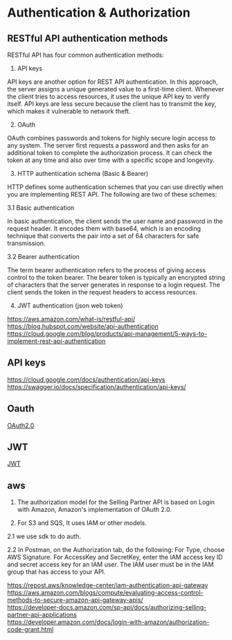 # Authentication & Authorization

## RESTful API authentication methods

RESTful API has four common authentication methods:

1. API keys

API keys are another option for REST API authentication. In this approach, the server assigns a unique generated value to a first-time client. Whenever the client tries to access resources, it uses the unique API key to verify itself. API keys are less secure because the client has to transmit the key, which makes it vulnerable to network theft.

2. OAuth

OAuth combines passwords and tokens for highly secure login access to any system. The server first requests a password and then asks for an additional token to complete the authorization process. It can check the token at any time and also over time with a specific scope and longevity.

3. HTTP authentication schema (Basic & Bearer)

HTTP defines some authentication schemes that you can use directly when you are implementing REST API. The following are two of these schemes:

3.1 Basic authentication

In basic authentication, the client sends the user name and password in the request header. It encodes them with base64, which is an encoding technique that converts the pair into a set of 64 characters for safe transmission.

3.2 Bearer authentication

The term bearer authentication refers to the process of giving access control to the token bearer. The bearer token is typically an encrypted string of characters that the server generates in response to a login request. The client sends the token in the request headers to access resources.

4. JWT authentication (json web token)

https://aws.amazon.com/what-is/restful-api/  
https://blog.hubspot.com/website/api-authentication  
https://cloud.google.com/blog/products/api-management/5-ways-to-implement-rest-api-authentication  

## API keys

https://cloud.google.com/docs/authentication/api-keys  
https://swagger.io/docs/specification/authentication/api-keys/  

## Oauth

[OAuth2.0](oauth2.md)

## JWT

[JWT](jwt.md)

## aws

1. The authorization model for the Selling Partner API is based on Login with Amazon, Amazon's implementation of OAuth 2.0. 

2. For S3 and SQS, It uses IAM or other models.

2.1 we use sdk to do auth.

2.2 In Postman, on the Authorization tab, do the following:
For Type, choose AWS Signature.
For AccessKey and SecretKey, enter the IAM access key ID and secret access key for an IAM user. The IAM user must be in the IAM group that has access to your API.

https://repost.aws/knowledge-center/iam-authentication-api-gateway  
https://aws.amazon.com/blogs/compute/evaluating-access-control-methods-to-secure-amazon-api-gateway-apis/  
https://developer-docs.amazon.com/sp-api/docs/authorizing-selling-partner-api-applications  
https://developer.amazon.com/docs/login-with-amazon/authorization-code-grant.html


